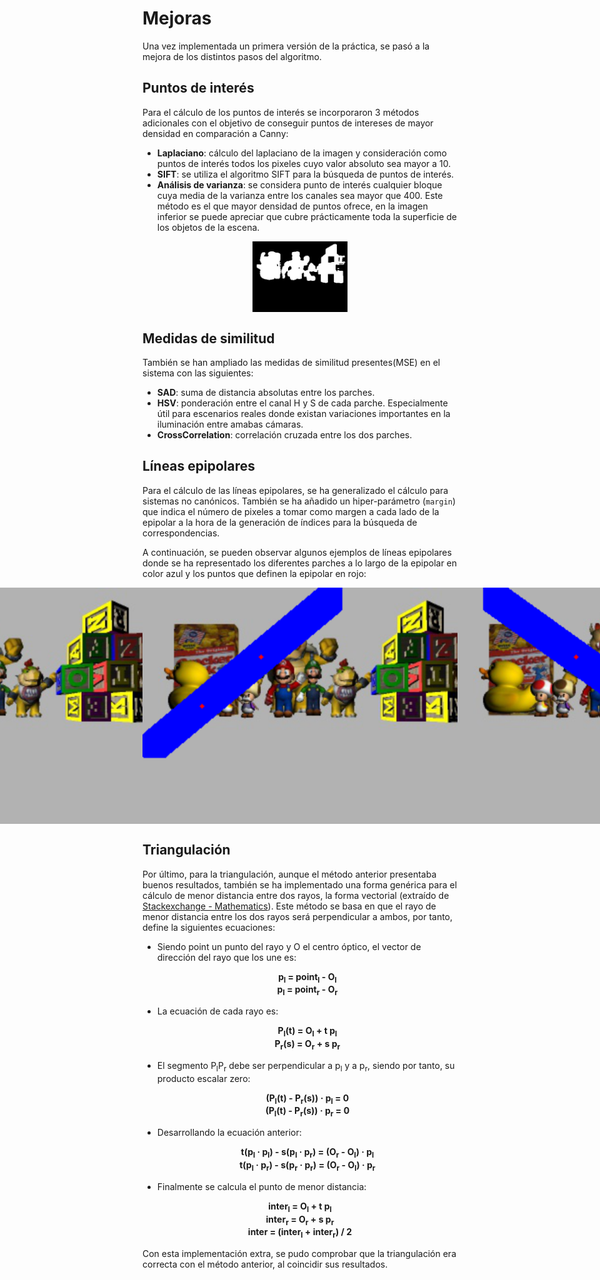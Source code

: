 # Mejoras

Una vez implementada un primera versión de la práctica, se pasó a la mejora de los
distintos pasos del algoritmo.

## Puntos de interés
Para el cálculo de los puntos de interés se incorporaron 3 métodos adicionales con
el objetivo de conseguir puntos de intereses de mayor densidad en comparación a Canny:
* **Laplaciano**: cálculo del laplaciano de la imagen y consideración como puntos de interés 
todos los pixeles cuyo valor absoluto sea mayor a 10.
* **SIFT**: se utiliza el algoritmo SIFT para la búsqueda de puntos de interés.
* **Análisis de varianza**: se considera punto de interés cualquier bloque cuya media de la varianza entre los canales sea 
mayor que 400. Este método es el que mayor densidad de puntos ofrece, en la imagen inferior se puede apreciar que cubre 
prácticamente toda la superficie de los objetos de la escena.

<div style="display: flex; flex-flow: row; align-items: center; justify-content: center">
    <img src="assets/images/pois.jpg" class="inline" style="width:30%;">
</div>

## Medidas de similitud

También se han ampliado las medidas de similitud presentes(MSE) en el sistema con las siguientes:

* **SAD**: suma de distancia absolutas entre los parches.
* **HSV**: ponderación entre el canal H y S de cada parche. Especialmente útil para escenarios reales donde existan 
variaciones importantes en la iluminación entre amabas cámaras.
* **CrossCorrelation**: correlación cruzada entre los dos parches.

## Líneas epipolares

Para el cálculo de las líneas epipolares, se ha generalizado el cálculo para sistemas no canónicos. También se ha 
añadido un hiper-parámetro (```margin```) que indica el número de pixeles a tomar como margen a cada lado de la epipolar
a la hora de la generación de índices para la búsqueda de correspondencias.

A continuación, se pueden observar algunos ejemplos de líneas epipolares donde se ha representado los diferentes
parches a lo largo de la epipolar en color azul y los puntos que definen la epipolar en rojo:
<div style="display: flex; align-items:center; justify-content:center">
<img src="assets/images/imEH.png" class="img-20">
<img src="assets/images/imEV.png" class="img-20">
<img src="assets/images/imI1.png" class="img-20">
<img src="assets/images/imI2.png" class="img-20">
<img src="assets/images/imI3.png" class="img-20">

</div>


## Triangulación

Por último, para la triangulación, aunque el método anterior presentaba buenos resultados, también
se ha implementado una forma genérica para el cálculo de menor distancia entre dos rayos, la forma
vectorial (extraído de [Stackexchange - Mathematics](https://math.stackexchange.com/a/1482836)). 
Este método se basa en que el rayo de menor distancia entre los dos rayos será perpendicular
a ambos, por tanto, define la siguientes ecuaciones:

* Siendo point un punto del rayo y O el centro óptico, el vector de dirección del rayo que los une es:

   <center><strong>p<sub>l</sub> = point<sub>l</sub> - O<sub>l</sub></strong></center>
   
   <center><strong>p<sub>l</sub> = point<sub>r</sub> - O<sub>r</sub></strong></center>
   
* La ecuación de cada rayo es:
   
   <center><strong>P<sub>l</sub>(t) = O<sub>l</sub> + t p<sub>l</sub></strong></center>
   
   <center><strong>P<sub>r</sub>(s) = O<sub>r</sub> + s p<sub>r</sub></strong></center>
   
* El segmento P<sub>l</sub>P<sub>r</sub> debe ser perpendicular a p<sub>l</sub> y a p<sub>r</sub>, siendo por tanto, su
producto escalar zero: 


   <center><strong>(P<sub>l</sub>(t) - P<sub>r</sub>(s)) · p<sub>l</sub> = 0</strong></center>
      
   <center><strong>(P<sub>l</sub>(t) - P<sub>r</sub>(s)) · p<sub>r</sub> = 0</strong></center>

* Desarrollando la ecuación anterior:


   <center><strong>t(p<sub>l</sub> ·  p<sub>l</sub>) - s(p<sub>l</sub> ·  p<sub>r</sub>) = (O<sub>r</sub> - O<sub>l</sub>) · p<sub>l</sub></strong></center> 
      
   <center><strong>t(p<sub>l</sub> ·  p<sub>r</sub>) - s(p<sub>r</sub> ·  p<sub>r</sub>) = (O<sub>r</sub> - O<sub>l</sub>) · p<sub>r</sub></strong></center> 
   
   
* Finalmente se calcula el punto de menor distancia:
<center><strong>inter<sub>l</sub> = O<sub>l</sub> + t p<sub>l</sub></strong></center>

<center><strong>inter<sub>r</sub> =  O<sub>r</sub> + s p<sub>r</sub></strong></center>



<center><strong>inter = (inter<sub>l</sub> + inter<sub>r</sub>) / 2</strong></center>


Con esta implementación extra, se pudo comprobar que la triangulación era correcta con el método anterior, al coincidir
sus resultados.
